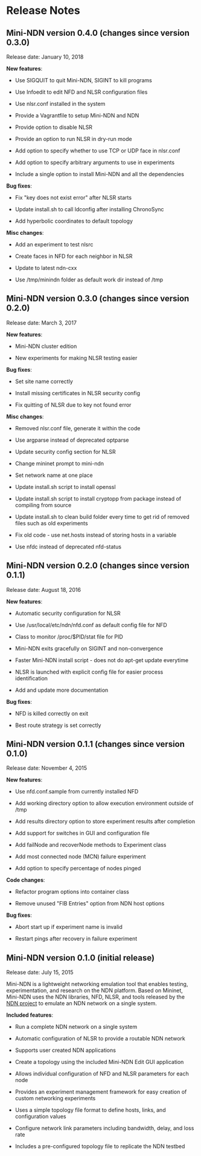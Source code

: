 Release Notes
=============

Mini-NDN version 0.4.0 (changes since version 0.3.0)
----------------------------------------------------

Release date: January 10, 2018

**New features**:

- Use SIGQUIT to quit Mini-NDN, SIGINT to kill programs

- Use Infoedit to edit NFD and NLSR configuration files

- Use nlsr.conf installed in the system

- Provide a Vagrantfile to setup Mini-NDN and NDN

- Provide option to disable NLSR

- Provide an option to run NLSR in dry-run mode

- Add option to specify whether to use TCP or UDP face in nlsr.conf

- Add option to specify arbitrary arguments to use in experiments

- Include a single option to install Mini-NDN and all the dependencies

**Bug fixes**:

- Fix "key does not exist error" after NLSR starts

- Update install.sh to call ldconfig after installing ChronoSync

- Add hyperbolic coordinates to default topology

**Misc changes**:

- Add an experiment to test nlsrc

- Create faces in NFD for each neighbor in NLSR

- Update to latest ndn-cxx

- Use /tmp/minindn folder as default work dir instead of /tmp

Mini-NDN version 0.3.0 (changes since version 0.2.0)
----------------------------------------------------

Release date: March 3, 2017

**New features**:

- Mini-NDN cluster edition

- New experiments for making NLSR testing easier

**Bug fixes**:

- Set site name correctly

- Install missing certificates in NLSR security config

- Fix quitting of NLSR due to key not found error

**Misc changes**:

- Removed nlsr.conf file, generate it within the code

- Use argparse instead of deprecated optparse

- Update security config section for NLSR

- Change mininet prompt to mini-ndn

- Set network name at one place

- Update install.sh script to install openssl

- Update install.sh script to install cryptopp from package instead of compiling from source

- Update install.sh to clean build folder every time to get rid of removed files such as old experiments

- Fix old code - use net.hosts instead of storing hosts in a variable

- Use nfdc instead of deprecated nfd-status

Mini-NDN version 0.2.0 (changes since version 0.1.1)
----------------------------------------

Release date: August 18, 2016

**New features**:

- Automatic security configuration for NLSR

- Use /usr/local/etc/ndn/nfd.conf as default config file for NFD

- Class to monitor /proc/$PID/stat file for PID

- Mini-NDN exits gracefully on SIGINT and non-convergence

- Faster Mini-NDN install script - does not do apt-get update everytime

- NLSR is launched with explicit config file for easier process identification

- Add and update more documentation

**Bug fixes**:

- NFD is killed correctly on exit

- Best route strategy is set correctly

Mini-NDN version 0.1.1 (changes since version 0.1.0)
----------------------------------------

Release date: November 4, 2015

**New features**:

- Use nfd.conf.sample from currently installed NFD

- Add working directory option to allow execution environment outside of /tmp

- Add results directory option to store experiment results after completion

- Add support for switches in GUI and configuration file

- Add failNode and recoverNode methods to Experiment class

- Add most connected node (MCN) failure experiment

- Add option to specify percentage of nodes pinged

**Code changes**:

- Refactor program options into container class

- Remove unused "FIB Entries" option from NDN host options

**Bug fixes**:

- Abort start up if experiment name is invalid

- Restart pings after recovery in failure experiment

Mini-NDN version 0.1.0 (initial release)
----------------------------------------

Release date: July 15, 2015

Mini-NDN is a lightweight networking emulation tool that enables testing, experimentation, and
research on the NDN platform. Based on Mininet, Mini-NDN uses the NDN libraries, NFD, NLSR, and
tools released by the [NDN project](http://named-data.net/codebase/platform/) to emulate
an NDN network on a single system.

**Included features**:

- Run a complete NDN network on a single system

- Automatic configuration of NLSR to provide a routable NDN network

- Supports user created NDN applications

- Create a topology using the included Mini-NDN Edit GUI application

- Allows individual configuration of NFD and NLSR parameters for each node

- Provides an experiment management framework for easy creation of custom networking experiments

- Uses a simple topology file format to define hosts, links, and configuration values

- Configure network link parameters including bandwidth, delay, and loss rate

- Includes a pre-configured topology file to replicate the NDN testbed
